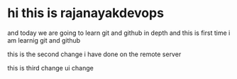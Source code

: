# hi this is rajanayakdevops  

and today we are going to learn git and github in depth
 and this is first time i am learnig git and github 

 this is the second change i have done on the remote server

 this is third change ui change 
